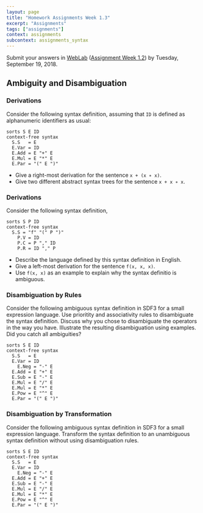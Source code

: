 ```yaml
---
layout: page
title: "Homework Assignments Week 1.3"
excerpt: "Assignments"
tags: ["assignments"]
context: assignments
subcontext: assignments_syntax
---
```


Submit your answers in [WebLab](https://weblab.tudelft.nl/cs4200/2018-2019/) ([Assignment Week 1.2](https://weblab.tudelft.nl/cs4200/2018-2019/assignment/20444/submission/10847/view)) by Tuesday, September 19, 2018.


## Ambiguity and Disambiguation

### Derivations

Consider the following syntax definition, assuming that `ID` is defined as alphanumeric identifiers as usual:

```
sorts S E ID
context-free syntax
  S.S   = E
  E.Var = ID
  E.Add = E "+" E
  E.Mul = E "*" E
  E.Par = "(" E ")"
```

- Give a right-most derivation for the sentence `x + (x ∗ x)`.
- Give two different abstract syntax trees for the sentence `x + x ∗ x`.

### Derivations

Consider the following syntax definition,

```
sorts S P ID
context-free syntax
  S.S = "f" "(" P ")"
	P.V = ID
	P.C = P "," ID
	P.R = ID "," P
```

- Describe the language defined by this syntax definition in English.
- Give a left-most derivation for the sentence `f(x, x, x)`.
- Use `f(x, x)` as an example to explain why the syntax definitio is ambiguous.

### Disambiguation by Rules

Consider the following ambiguous syntax definition in SDF3 for a small expression language. Use prioritity and associativity rules to disambiguate the syntax definition. Discuss why you chose to disambiguate the operators in the way you have. Illustrate the resulting disambiguation using examples. Did you catch all ambiguities?

```
sorts S E ID
context-free syntax
  S.S   = E
  E.Var = ID
	E.Neg = "-" E
  E.Add = E "+" E
  E.Sub = E "-" E
  E.Mul = E "/" E
  E.Mul = E "*" E
  E.Pow = E "^" E
  E.Par = "(" E ")"
```

### Disambiguation by Transformation

Consider the following ambiguous syntax definition in SDF3 for a small expression language. Transform the syntax definition to an unambiguous syntax definition without using disambiguation rules.

```
sorts S E ID
context-free syntax
  S.S   = E
  E.Var = ID
	E.Neg = "-" E
  E.Add = E "+" E
  E.Sub = E "-" E
  E.Mul = E "/" E
  E.Mul = E "*" E
  E.Pow = E "^" E
  E.Par = "(" E ")"
```
